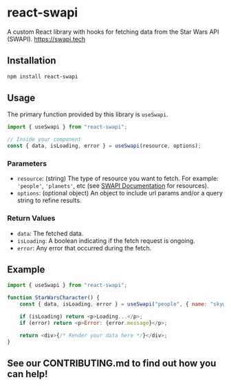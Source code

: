 # react-swapi

A custom React library with hooks for fetching data from the Star Wars API (SWAPI). https://swapi.tech

## Installation

```bash
npm install react-swapi
```

## Usage

The primary function provided by this library is `useSwapi`.

```javascript
import { useSwapi } from "react-swapi";

// Inside your component
const { data, isLoading, error } = useSwapi(resource, options);
```

### Parameters

- `resource`: (string) The type of resource you want to fetch. For example: `'people'`, `'planets'`, etc (see [SWAPI Documentation](https://swapi.tech/documentation) for resources).
- `options`: (optional object) An object to include url params and/or a query string to refine results.

### Return Values

- `data`: The fetched data.
- `isLoading`: A boolean indicating if the fetch request is ongoing.
- `error`: Any error that occurred during the fetch.

## Example

```javascript
import { useSwapi } from "react-swapi";

function StarWarsCharacter() {
	const { data, isLoading, error } = useSwapi("people", { name: "skywalker" });

	if (isLoading) return <p>Loading...</p>;
	if (error) return <p>Error: {error.message}</p>;

	return <div>{/* Render your data here */}</div>;
}
```

## See our CONTRIBUTING.md to find out how you can help!
